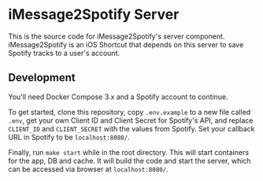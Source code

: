 # iMessage2Spotify Server

This is the source code for iMessage2Spotify's server component. iMessage2Spotify is an iOS Shortcut that depends on this server to save Spotify tracks to a user's account.

## Development

You'll need Docker Compose 3.x and a Spotify account to continue.

To get started, clone this repository, copy `.env.example` to a new file called `.env`, get your own Client ID and Client Secret for Spotify's API, and replace `CLIENT_ID` and `CLIENT_SECRET` with the values from Spotify. Set your callback URL in Spotify to be `localhost:8080/`.

Finally, run `make start` while in the root directory. This will start containers for the app, DB and cache. It will build the code and start the server, which can be accessed via browser at `localhost:8080/`.
